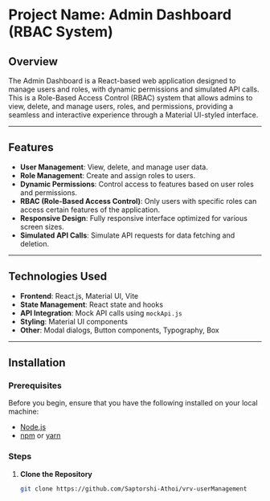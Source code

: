 # Project Name: Admin Dashboard (RBAC System)

## Overview

The Admin Dashboard is a React-based web application designed to manage users and roles, with dynamic permissions and simulated API calls. This is a Role-Based Access Control (RBAC) system that allows admins to view, delete, and manage users, roles, and permissions, providing a seamless and interactive experience through a Material UI-styled interface.

---

## Features

- **User Management**: View, delete, and manage user data.
- **Role Management**: Create and assign roles to users.
- **Dynamic Permissions**: Control access to features based on user roles and permissions.
- **RBAC (Role-Based Access Control)**: Only users with specific roles can access certain features of the application.
- **Responsive Design**: Fully responsive interface optimized for various screen sizes.
- **Simulated API Calls**: Simulate API requests for data fetching and deletion.

---

## Technologies Used

- **Frontend**: React.js, Material UI, Vite
- **State Management**: React state and hooks
- **API Integration**: Mock API calls using `mockApi.js`
- **Styling**: Material UI components
- **Other**: Modal dialogs, Button components, Typography, Box

---

## Installation

### Prerequisites

Before you begin, ensure that you have the following installed on your local machine:

- [Node.js](https://nodejs.org/)
- [npm](https://www.npmjs.com/) or [yarn](https://yarnpkg.com/)

### Steps

1. **Clone the Repository**
   ```bash
   git clone https://github.com/Saptorshi-Athoi/vrv-userManagement
